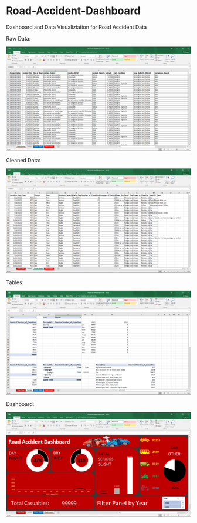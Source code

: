 # Road-Accident-Dashboard
Dashboard and Data Visualiziation for Road Accident Data

Raw Data:

![Raw Data](https://github.com/A30Z/Road-Accident-Dashboard/blob/main/data.png)

Cleaned Data:

![Cleaned Data](https://github.com/A30Z/Road-Accident-Dashboard/blob/main/Cleaned%20Data.png?raw=true)


Tables:

![Tables](https://github.com/A30Z/Road-Accident-Dashboard/blob/main/Tables.png?raw=true)

Dashboard:

![Dashboard](https://github.com/A30Z/Road-Accident-Dashboard/blob/main/Dashboard.png?raw=true)

